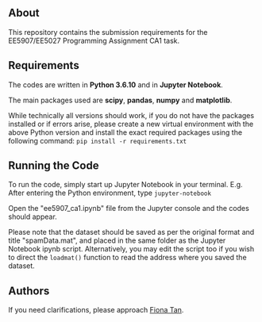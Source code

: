 ## About
This repository contains the submission requirements for the EE5907/EE5027 Programming Assignment CA1 task.

## Requirements
The codes are written in **Python 3.6.10** and in **Jupyter Notebook**.

The main packages used are **scipy**, **pandas**, **numpy** and **matplotlib**. 

While technically all versions should work, if you do not have the packages installed or if errors arise, please create a new virtual environment with the above Python version and install the exact required packages using the following command:
`pip install -r requirements.txt`

## Running the Code
To run the code, simply start up Jupyter Notebook in your terminal.
E.g. After entering the Python environment, type `jupyter-notebook`

Open the "ee5907_ca1.ipynb" file from the Jupyter console and the codes should appear.

Please note that the dataset should be saved as per the original format and title "spamData.mat", and placed in the same folder as the Jupyter Notebook ipynb script.
Alternatively, you may edit the script too if you wish to direct the `loadmat()` function to read the address where you saved the dataset.

## Authors
If you need clarifications, please approach [Fiona Tan](tan.f@u.nus.edu).
